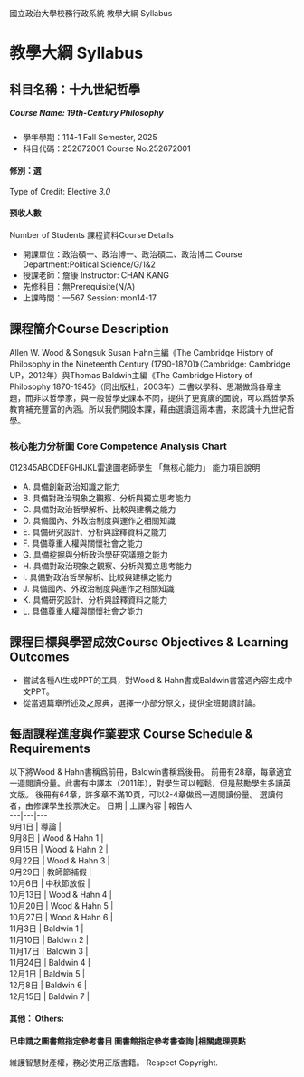 國立政治大學校務行政系統 教學大綱 Syllabus
# 教學大綱 Syllabus
##  科目名稱：十九世紀哲學
#####  Course Name: 19th-Century Philosophy
  * 學年學期：114-1 Fall Semester, 2025 
  * 科目代碼：252672001 Course No.252672001
#### 修別：選
Type of Credit: Elective 
_3.0_
#### 預收人數
Number of Students
課程資料Course Details
  * 開課單位：政治碩一、政治博一、政治碩二、政治博二 Course Department:Political Science/G/1&2 
  * 授課老師：詹康 Instructor: CHAN KANG 
  * 先修科目：無Prerequisite(N/A)
  * 上課時間：一567 Session: mon14-17
##  課程簡介Course Description
Allen W. Wood & Songsuk Susan Hahn主編《The Cambridge History of Philosophy in the Nineteenth Century (1790-1870)》（Cambridge: Cambridge UP，2012年）與Thomas Baldwin主編《The Cambridge History of Philosophy 1870-1945》（同出版社，2003年）二書以學科、思潮做爲各章主題，而非以哲學家，與一般哲學史課本不同，提供了更寬廣的面貌，可以爲哲學系教育補充豐富的內涵。所以我們開設本課，藉由選讀這兩本書，來認識十九世紀哲學。
###  核心能力分析圖 Core Competence Analysis Chart
012345ABCDEFGHIJKL雷達圖老師學生
「無核心能力」 
能力項目說明
  * A. 具備創新政治知識之能力
  * B. 具備對政治現象之觀察、分析與獨立思考能力
  * C. 具備對政治哲學解析、比較與建構之能力
  * D. 具備國內、外政治制度與運作之相關知識
  * E. 具備研究設計、分析與詮釋資料之能力
  * F. 具備尊重人權與關懷社會之能力
  * G. 具備挖掘與分析政治學研究議題之能力
  * H. 具備對政治現象之觀察、分析與獨立思考能力
  * I. 具備對政治哲學解析、比較與建構之能力
  * J. 具備國內、外政治制度與運作之相關知識
  * K. 具備研究設計、分析與詮釋資料之能力
  * L. 具備尊重人權與關懷社會之能力
##  課程目標與學習成效Course Objectives & Learning Outcomes 
  * 嘗試各種AI生成PPT的工具，對Wood & Hahn書或Baldwin書當週內容生成中文PPT。
  * 從當週篇章所述及之原典，選擇一小部分原文，提供全班閱讀討論。
##  每周課程進度與作業要求 Course Schedule & Requirements
以下將Wood & Hahn書稱爲前冊，Baldwin書稱爲後冊。
前冊有28章，每章適宜一週閱讀份量。此書有中譯本（2011年），對學生可以輕鬆，但是鼓勵學生多讀英文版。
後冊有64章，許多章不滿10頁，可以2-4章做爲一週閱讀份量。
選讀何者，由修課學生投票決定。
日期 |  上課內容 |  報告人  
---|---|---  
9月1日 |  導論 |   
9月8日 |  Wood & Hahn 1 |   
9月15日 |  Wood & Hahn 2 |   
9月22日 |  Wood & Hahn 3 |   
9月29日 |  教師節補假 |   
10月6日 |  中秋節放假 |   
10月13日 |  Wood & Hahn 4 |   
10月20日 |  Wood & Hahn 5 |   
10月27日 |  Wood & Hahn 6 |   
11月3日 |  Baldwin 1 |   
11月10日 |  Baldwin 2 |   
11月17日 |  Baldwin 3 |   
11月24日 |  Baldwin 4 |   
12月1日 |  Baldwin 5 |   
12月8日 |  Baldwin 6 |   
12月15日 |  Baldwin 7 |   
####  其他： Others:
####  已申請之圖書館指定參考書目  圖書館指定參考書查詢 |相關處理要點
維護智慧財產權，務必使用正版書籍。 Respect Copyright.